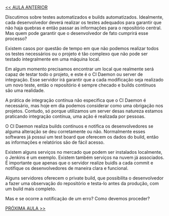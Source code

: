 [<< AULA ANTERIOR](https://github.com/pvreboucas/integracao-continua-ci/blob/aula-03/aulas/3-Build%20Automatizado.md)


Discutimos sobre testes automatizados e builds automatizados. Idealmente, cada desenvolvedor deverá realizar os testes adequados para garantir que não haja quebras e então passar as informações para o repositório central. Mas quem pode garantir que o desenvolvedor de fato cumprirá esse processo?

Existem casos por questão de tempo em que não podemos realizar todos os testes necessários ou o projeto é tão complexo que não pode ser testado integralmente em uma máquina local.

Em algum momento precisamos encontrar um local que realmente será capaz de testar todo o projeto, e este é o CI Daemon ou server de integração. Esse servidor irá garantir que a cada modificação seja realizado um novo teste, então o repositório é sempre checado e builds contínuos são uma realidade.

A prática de integração contínua não especifica que o CI Daemon é necessário, mas hoje em dia podemos considerar como uma obrigação nos projetos. Contudo, só porque utilizamos um server desas natureza estamos praticando integração contínua, uma ação é realizada por pessoas.

O CI Daemon realiza builds contínuos e notifica os desenvolvedores se alguma alteração se deu corretamente ou não. Normalmente esses softwares já possui um test board que oferecem os dados do build, então as informações e relatórios são de fácil acesso.

Existem alguns serviços no mercado que podem ser instalados localmente, o Jenkins é um exemplo. Existem também serviços na nuvem já associados. É importante que apenas que o servidor realize buidls a cada commit e notifique os desenvolvedores de maneira clara e funcional.

Alguns servidores oferecem o private build, que possibilita o desenvolvedor a fazer uma observação do repositório e testa-lo antes da produção, com um build mais completo.

Mas e se ocorre a notificação de um erro? Como devemos proceder?


[PRÓXIMA AULA >>](https://github.com/pvreboucas/integracao-continua-ci/blob/aula-04/aulas/4-Build%20Quebrado.md)

